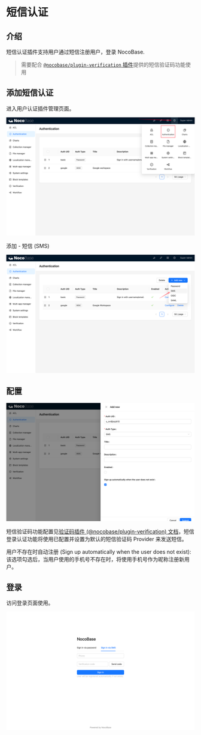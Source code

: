 # 短信认证

## 介绍

短信认证插件支持用户通过短信注册用户，登录 NocoBase.

> 需要配合 [`@nocobase/plugin-verification` 插件](../verification/)提供的短信验证码功能使用

## 添加短信认证

进入用户认证插件管理页面。

![](../oidc/static/2023-12-03-18-19-33.png)

添加 - 短信 (SMS)

![](./static/2023-12-03-19-02-33.png)

## 配置

![](./static/2023-12-03-19-04-34.png)

短信验证码功能配置见[验证码插件 (@nocobase/plugin-verification) 文档](../verification/index.md)，短信登录认证功能将使用已配置并设置为默认的短信验证码 Provider 来发送短信。

用户不存在时自动注册 (Sign up automatically when the user does not exist): 该选项勾选后，当用户使用的手机号不存在时，将使用手机号作为昵称注册新用户。

## 登录

访问登录页面使用。

![](./static/2023-12-03-19-06-26.png)
